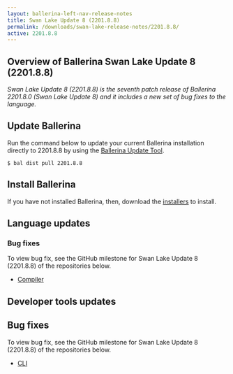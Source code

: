 ```yaml
---
layout: ballerina-left-nav-release-notes
title: Swan Lake Update 8 (2201.8.8) 
permalink: /downloads/swan-lake-release-notes/2201.8.8/
active: 2201.8.8
---
```


## Overview of Ballerina Swan Lake Update 8 (2201.8.8)

<em>Swan Lake Update 8 (2201.8.8) is the seventh patch release of Ballerina 2201.8.0 (Swan Lake Update 8) and it includes a new set of bug fixes to the language.</em>

## Update Ballerina

Run the command below to update your current Ballerina installation directly to 2201.8.8 by using the [Ballerina Update Tool](/learn/update-tool/).

```
$ bal dist pull 2201.8.8
```

## Install Ballerina

If you have not installed Ballerina, then, download the [installers](/downloads/#swanlake) to install.

## Language updates

### Bug fixes

To view bug fix, see the GitHub milestone for Swan Lake Update 8 (2201.8.8) of the repositories below.
- [Compiler](https://github.com/ballerina-platform/ballerina-lang/issues/41901)

## Developer tools updates

## Bug fixes

To view bug fix, see the GitHub milestone for Swan Lake Update 8 (2201.8.8) of the repositories below.
- [CLI](https://github.com/ballerina-platform/ballerina-lang/milestone/171?closed=1)
